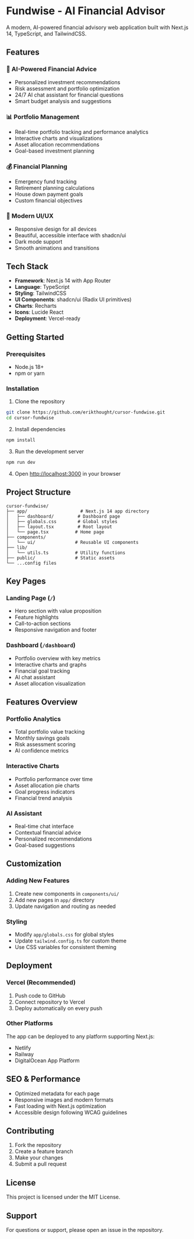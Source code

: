 # Fundwise - AI Financial Advisor

A modern, AI-powered financial advisory web application built with Next.js 14, TypeScript, and TailwindCSS.

## Features

### 🤖 AI-Powered Financial Advice
- Personalized investment recommendations
- Risk assessment and portfolio optimization
- 24/7 AI chat assistant for financial questions
- Smart budget analysis and suggestions

### 📊 Portfolio Management
- Real-time portfolio tracking and performance analytics
- Interactive charts and visualizations
- Asset allocation recommendations
- Goal-based investment planning

### 💰 Financial Planning
- Emergency fund tracking
- Retirement planning calculations
- House down payment goals
- Custom financial objectives

### 📱 Modern UI/UX
- Responsive design for all devices
- Beautiful, accessible interface with shadcn/ui
- Dark mode support
- Smooth animations and transitions

## Tech Stack

- **Framework**: Next.js 14 with App Router
- **Language**: TypeScript
- **Styling**: TailwindCSS
- **UI Components**: shadcn/ui (Radix UI primitives)
- **Charts**: Recharts
- **Icons**: Lucide React
- **Deployment**: Vercel-ready

## Getting Started

### Prerequisites

- Node.js 18+ 
- npm or yarn

### Installation

1. Clone the repository
```bash
git clone https://github.com/erikthought/cursor-fundwise.git
cd cursor-fundwise
```

2. Install dependencies
```bash
npm install
```

3. Run the development server
```bash
npm run dev
```

4. Open [http://localhost:3000](http://localhost:3000) in your browser

## Project Structure

```
cursor-fundwise/
├── app/                    # Next.js 14 app directory
│   ├── dashboard/         # Dashboard page
│   ├── globals.css        # Global styles
│   ├── layout.tsx         # Root layout
│   └── page.tsx          # Home page
├── components/
│   └── ui/               # Reusable UI components
├── lib/
│   └── utils.ts          # Utility functions
├── public/               # Static assets
└── ...config files
```

## Key Pages

### Landing Page (`/`)
- Hero section with value proposition
- Feature highlights
- Call-to-action sections
- Responsive navigation and footer

### Dashboard (`/dashboard`)
- Portfolio overview with key metrics
- Interactive charts and graphs
- Financial goal tracking
- AI chat assistant
- Asset allocation visualization

## Features Overview

### Portfolio Analytics
- Total portfolio value tracking
- Monthly savings goals
- Risk assessment scoring
- AI confidence metrics

### Interactive Charts
- Portfolio performance over time
- Asset allocation pie charts
- Goal progress indicators
- Financial trend analysis

### AI Assistant
- Real-time chat interface
- Contextual financial advice
- Personalized recommendations
- Goal-based suggestions

## Customization

### Adding New Features
1. Create new components in `components/ui/`
2. Add new pages in `app/` directory
3. Update navigation and routing as needed

### Styling
- Modify `app/globals.css` for global styles
- Update `tailwind.config.ts` for custom theme
- Use CSS variables for consistent theming

## Deployment

### Vercel (Recommended)
1. Push code to GitHub
2. Connect repository to Vercel
3. Deploy automatically on every push

### Other Platforms
The app can be deployed to any platform supporting Next.js:
- Netlify
- Railway
- DigitalOcean App Platform

## SEO & Performance

- Optimized metadata for each page
- Responsive images and modern formats
- Fast loading with Next.js optimization
- Accessible design following WCAG guidelines

## Contributing

1. Fork the repository
2. Create a feature branch
3. Make your changes
4. Submit a pull request

## License

This project is licensed under the MIT License.

## Support

For questions or support, please open an issue in the repository.
